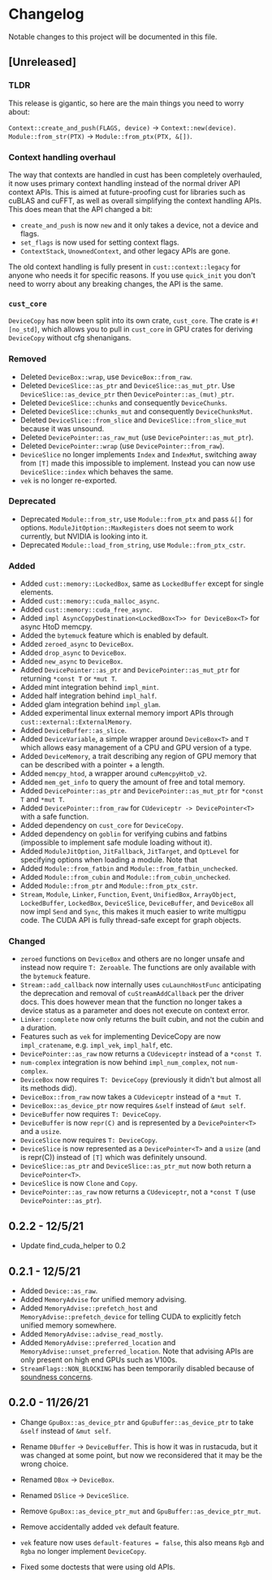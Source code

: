 # Changelog

Notable changes to this project will be documented in this file.

## [Unreleased]

### TLDR

This release is gigantic, so here are the main things you need to worry about:

`Context::create_and_push(FLAGS, device)` -> `Context::new(device)`.  
`Module::from_str(PTX)` -> `Module::from_ptx(PTX, &[])`.

### Context handling overhaul

The way that contexts are handled in cust has been completely overhauled, it now
uses primary context handling instead of the normal driver API context APIs. This 
is aimed at future-proofing cust for libraries such as cuBLAS and cuFFT, as well as
overall simplifying the context handling APIs. This does mean that the API changed a bit:
- `create_and_push` is now `new` and it only takes a device, not a device and flags.
- `set_flags` is now used for setting context flags.
- `ContextStack`, `UnownedContext`, and other legacy APIs are gone.

The old context handling is fully present in `cust::context::legacy` for anyone who needs it for specific reasons. If you use `quick_init` you don't need to worry about
any breaking changes, the API is the same.

### `cust_core`

`DeviceCopy` has now been split into its own crate, `cust_core`. The crate is `#![no_std]`, which allows you to
pull in `cust_core` in GPU crates for deriving `DeviceCopy` without cfg shenanigans.

### Removed

- Deleted `DeviceBox::wrap`, use `DeviceBox::from_raw`.
- Deleted `DeviceSlice::as_ptr` and `DeviceSlice::as_mut_ptr`. Use `DeviceSlice::as_device_ptr` then `DevicePointer::as_(mut)_ptr`.
- Deleted `DeviceSlice::chunks` and consequently `DeviceChunks`.
- Deleted `DeviceSlice::chunks_mut` and consequently `DeviceChunksMut`.
- Deleted `DeviceSlice::from_slice` and `DeviceSlice::from_slice_mut` because it was unsound.
- Deleted `DevicePointer::as_raw_mut` (use `DevicePointer::as_mut_ptr`).
- Deleted `DevicePointer::wrap` (use `DevicePointer::from_raw`).
- `DeviceSlice` no longer implements `Index` and `IndexMut`, switching away from `[T]` made this impossible to implement.
Instead you can now use `DeviceSlice::index` which behaves the same.
- `vek` is no longer re-exported.

### Deprecated

- Deprecated `Module::from_str`, use `Module::from_ptx` and pass `&[]` for options.
`ModuleJitOption::MaxRegisters` does not seem to work currently, but NVIDIA is looking into it.
- Deprecated `Module::load_from_string`, use `Module::from_ptx_cstr`.

### Added 

- Added `cust::memory::LockedBox`, same as `LockedBuffer` except for single elements.
- Added `cust::memory::cuda_malloc_async`.
- Added `cust::memory::cuda_free_async`.
- Added `impl AsyncCopyDestination<LockedBox<T>> for DeviceBox<T>` for async HtoD memcpy.
- Added the `bytemuck` feature which is enabled by default.
- Added `zeroed_async` to `DeviceBox`.
- Added `drop_async` to `DeviceBox`.
- Added `new_async` to `DeviceBox`.
- Added `DevicePointer::as_ptr` and `DevicePointer::as_mut_ptr` for returning `*const T` or `*mut T`.
- Added mint integration behind `impl_mint`.
- Added half integration behind `impl_half`.
- Added glam integration behind `impl_glam`.
- Added experimental linux external memory import APIs through `cust::external::ExternalMemory`.
- Added `DeviceBuffer::as_slice`.
- Added `DeviceVariable`, a simple wrapper around `DeviceBox<T>` and `T` which allows easy management of a CPU and GPU version of a type.
- Added `DeviceMemory`, a trait describing any region of GPU memory that can be described with a pointer + a length.
- Added `memcpy_htod`, a wrapper around `cuMemcpyHtoD_v2`.
- Added `mem_get_info` to query the amount of free and total memory.
- Added `DevicePointer::as_ptr` and `DevicePointer::as_mut_ptr` for `*const T` and `*mut T`.
- Added `DevicePointer::from_raw` for `CUdeviceptr -> DevicePointer<T>` with a safe function.
- Added dependency on `cust_core` for `DeviceCopy`.
- Added dependency on `goblin` for verifying cubins and fatbins (impossible to implement safe module loading without it).
- Added `ModuleJitOption`, `JitFallback`, `JitTarget`, and `OptLevel` for specifying options when loading a module. Note that
- Added `Module::from_fatbin` and `Module::from_fatbin_unchecked`.
- Added `Module::from_cubin` and `Module::from_cubin_unchecked`.
- Added `Module::from_ptr` and `Module::from_ptx_cstr`.
- `Stream`, `Module`, `Linker`, `Function`, `Event`, `UnifiedBox`, `ArrayObject`, `LockedBuffer`, `LockedBox`, `DeviceSlice`, `DeviceBuffer`, and `DeviceBox` all now impl `Send` and `Sync`, this makes
it much easier to write multigpu code. The CUDA API is fully thread-safe except for graph objects.

### Changed 

- `zeroed` functions on `DeviceBox` and others are no longer unsafe and instead now require `T: Zeroable`. The functions are only available with the `bytemuck` feature.
- `Stream::add_callback` now internally uses `cuLaunchHostFunc` anticipating the deprecation and removal of `cuStreamAddCallback` per the driver docs. This does however mean that the function no longer takes a device status as a parameter and does not execute on context error.
- `Linker::complete` now only returns the built cubin, and not the cubin and a duration.
- Features such as `vek` for implementing DeviceCopy are now `impl_cratename`, e.g. `impl_vek`, `impl_half`, etc.
- `DevicePointer::as_raw` now returns a `CUdeviceptr` instead of a `*const T`.
- `num-complex` integration is now behind `impl_num_complex`, not `num-complex`.
- `DeviceBox` now requires `T: DeviceCopy` (previously it didn't but almost all its methods did).
- `DeviceBox::from_raw` now takes a `CUdeviceptr` instead of a `*mut T`.
- `DeviceBox::as_device_ptr` now requires `&self` instead of `&mut self`.
- `DeviceBuffer` now requires `T: DeviceCopy`.
- `DeviceBuffer` is now `repr(C)` and is represented by a `DevicePointer<T>` and a `usize`.
- `DeviceSlice` now requires `T: DeviceCopy`.
- `DeviceSlice` is now represented as a `DevicePointer<T>` and a `usize` (and is repr(C)) instead of `[T]` which was definitely unsound.
- `DeviceSlice::as_ptr` and `DeviceSlice::as_ptr_mut` now both return a `DevicePointer<T>`.
- `DeviceSlice` is now `Clone` and `Copy`.
- `DevicePointer::as_raw` now returns a `CUdeviceptr`, not a `*const T` (use `DevicePointer::as_ptr`).

## 0.2.2 - 12/5/21

- Update find_cuda_helper to 0.2

## 0.2.1 - 12/5/21

- Added `Device::as_raw`.
- Added `MemoryAdvise` for unified memory advising.
- Added `MemoryAdvise::prefetch_host` and `MemoryAdvise::prefetch_device` for telling CUDA to explicitly fetch unified memory somewhere.
- Added `MemoryAdvise::advise_read_mostly`.
- Added `MemoryAdvise::preferred_location` and `MemoryAdvise::unset_preferred_location`.
Note that advising APIs are only present on high end GPUs such as V100s.
- `StreamFlags::NON_BLOCKING` has been temporarily disabled because of [soundness concerns](https://github.com/Rust-GPU/Rust-CUDA/issues/15).

## 0.2.0 - 11/26/21

- Change `GpuBox::as_device_ptr` and `GpuBuffer::as_device_ptr` to take `&self` instead of `&mut self`.
- Rename `DBuffer` -> `DeviceBuffer`. This is how it was in rustacuda, but it was changed
at some point, but now we reconsidered that it may be the wrong choice.
- Renamed `DBox` -> `DeviceBox`.
- Renamed `DSlice` -> `DeviceSlice`.

- Remove `GpuBox::as_device_ptr_mut` and `GpuBuffer::as_device_ptr_mut`.
- Remove accidentally added `vek` default feature.
- `vek` feature now uses `default-features = false`, this also means `Rgb` and `Rgba` no longer implement `DeviceCopy`.

- Fixed some doctests that were using old APIs.
